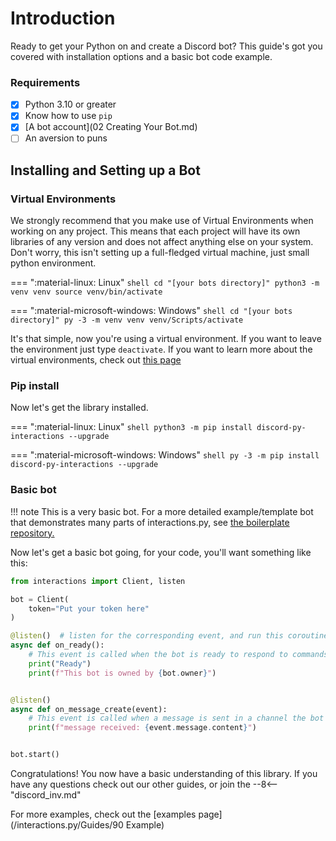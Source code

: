 # Introduction

Ready to get your Python on and create a Discord bot? This guide's got you covered with installation options and a basic bot code example.

### Requirements

- [x] Python 3.10 or greater
- [x] Know how to use `pip`
- [x] [A bot account](02 Creating Your Bot.md)
- [ ] An aversion to puns

## Installing and Setting up a Bot

### Virtual Environments

We strongly recommend that you make use of Virtual Environments when working on any project.
This means that each project will have its own libraries of any version and does not affect anything else on your system.
Don't worry, this isn't setting up a full-fledged virtual machine, just small python environment.

=== ":material-linux: Linux"
    ```shell
    cd "[your bots directory]"
    python3 -m venv venv
    source venv/bin/activate
    ```

=== ":material-microsoft-windows: Windows"
    ```shell
    cd "[your bots directory]"
    py -3 -m venv venv
    venv/Scripts/activate
    ```

It's that simple, now you're using a virtual environment. If you want to leave the environment just type `deactivate`.
If you want to learn more about the virtual environments, check out [this page](https://docs.python.org/3/tutorial/venv.html)

### Pip install

Now let's get the library installed.

=== ":material-linux: Linux"
    ```shell
    python3 -m pip install discord-py-interactions --upgrade
    ```

=== ":material-microsoft-windows: Windows"
    ```shell
    py -3 -m pip install discord-py-interactions --upgrade
    ```

### Basic bot

!!! note
    This is a very basic bot. For a more detailed example/template bot that demonstrates many parts of interactions.py, see [the boilerplate repository.](https://github.com/interactions-py/boilerplate)

Now let's get a basic bot going, for your code, you'll want something like this:

```python
from interactions import Client, listen

bot = Client(
    token="Put your token here"
)

@listen()  # listen for the corresponding event, and run this coroutine
async def on_ready():
    # This event is called when the bot is ready to respond to commands
    print("Ready")
    print(f"This bot is owned by {bot.owner}")


@listen()
async def on_message_create(event):
    # This event is called when a message is sent in a channel the bot can see
    print(f"message received: {event.message.content}")


bot.start()
```

Congratulations! You now have a basic understanding of this library.
If you have any questions check out our other guides, or join the
--8<-- "discord_inv.md"

For more examples, check out the [examples page](/interactions.py/Guides/90 Example)
